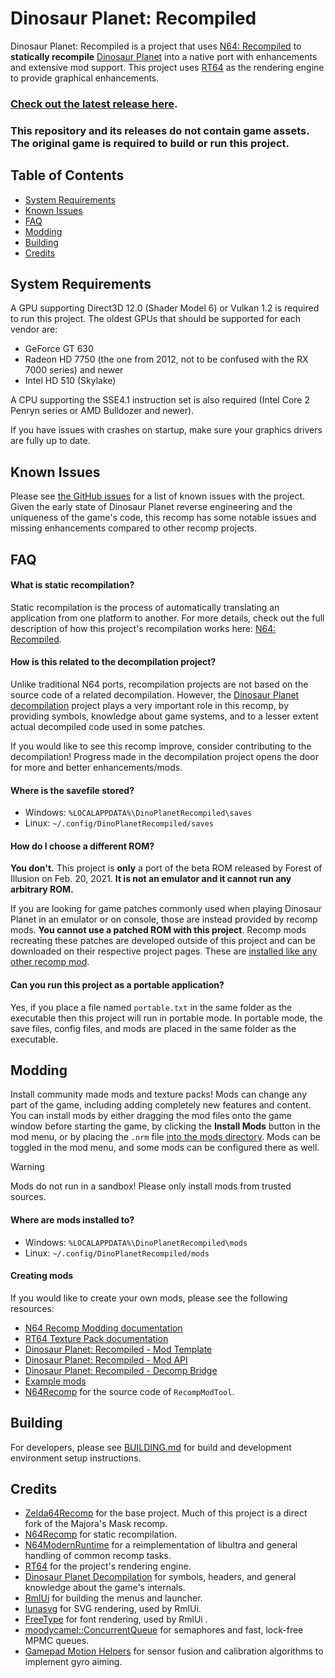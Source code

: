# Dinosaur Planet: Recompiled
Dinosaur Planet: Recompiled is a project that uses [N64: Recompiled](https://github.com/Mr-Wiseguy/N64Recomp) to **statically recompile** [Dinosaur Planet](https://www.rarewiki.com/wiki/Dinosaur_Planet) into a native port with enhancements and extensive mod support. This project uses [RT64](https://github.com/rt64/rt64) as the rendering engine to provide graphical enhancements.

### [Check out the latest release here](https://github.com/DinosaurPlanetRecomp/dino-recomp/releases).

### **This repository and its releases do not contain game assets. The original game is required to build or run this project.**

## Table of Contents
* [System Requirements](#system-requirements)
* [Known Issues](#known-issues)
* [FAQ](#faq)
* [Modding](#modding)
* [Building](#building)
* [Credits](#credits)

## System Requirements
A GPU supporting Direct3D 12.0 (Shader Model 6) or Vulkan 1.2 is required to run this project. The oldest GPUs that should be supported for each vendor are:
* GeForce GT 630
* Radeon HD 7750 (the one from 2012, not to be confused with the RX 7000 series) and newer
* Intel HD 510 (Skylake)

A CPU supporting the SSE4.1 instruction set is also required (Intel Core 2 Penryn series or AMD Bulldozer and newer).

If you have issues with crashes on startup, make sure your graphics drivers are fully up to date. 

## Known Issues
Please see [the GitHub issues](https://github.com/DinosaurPlanetRecomp/dino-recomp/issues) for a list of known issues with the project. Given the early state of Dinosaur Planet reverse engineering and the uniqueness of the game's code, this recomp has some notable issues and missing enhancements compared to other recomp projects.

## FAQ

#### What is static recompilation?
Static recompilation is the process of automatically translating an application from one platform to another. For more details, check out the full description of how this project's recompilation works here: [N64: Recompiled](https://github.com/Mr-Wiseguy/N64Recomp).

#### How is this related to the decompilation project?
Unlike traditional N64 ports, recompilation projects are not based on the source code of a related decompilation. However, the [Dinosaur Planet decompilation](https://github.com/zestydevy/dinosaur-planet) project plays a very important role in this recomp, by providing symbols, knowledge about game systems, and to a lesser extent actual decompiled code used in some patches.

If you would like to see this recomp improve, consider contributing to the decompilation! Progress made in the decompilation project opens the door for more and better enhancements/mods.

#### Where is the savefile stored?
- Windows: `%LOCALAPPDATA%\DinoPlanetRecompiled\saves`
- Linux: `~/.config/DinoPlanetRecompiled/saves`

#### How do I choose a different ROM?
**You don't.** This project is **only** a port of the beta ROM released by Forest of Illusion on Feb. 20, 2021. **It is not an emulator and it cannot run any arbitrary ROM.**

If you are looking for game patches commonly used when playing Dinosaur Planet in an emulator or on console, those are instead provided by recomp mods. **You cannot use a patched ROM with this project**. Recomp mods recreating these patches are developed outside of this project and can be downloaded on their respective project pages. These are [installed like any other recomp mod](#modding).

#### Can you run this project as a portable application?
Yes, if you place a file named `portable.txt` in the same folder as the executable then this project will run in portable mode. In portable mode, the save files, config files, and mods are placed in the same folder as the executable.

## Modding
Install community made mods and texture packs! Mods can change any part of the game, including adding completely new features and content. You can install mods by either dragging the mod files onto the game window before starting the game, by clicking the **Install Mods** button in the mod menu, or by placing the `.nrm` file [into the mods directory](#where-are-mods-installed-to). Mods can be toggled in the mod menu, and some mods can be configured there as well.

> [!WARNING]
> Mods do not run in a sandbox! Please only install mods from trusted sources.

#### Where are mods installed to?
- Windows: `%LOCALAPPDATA%\DinoPlanetRecompiled\mods`
- Linux: `~/.config/DinoPlanetRecompiled/mods`

#### Creating mods
If you would like to create your own mods, please see the following resources:
- [N64 Recomp Modding documentation](https://hackmd.io/fMDiGEJ9TBSjomuZZOgzNg)
- [RT64 Texture Pack documentation](https://github.com/rt64/rt64/blob/main/TEXTURE-PACKS.md)
- [Dinosaur Planet: Recompiled - Mod Template](https://github.com/DinosaurPlanetRecomp/dino-recomp-mod-template)
- [Dinosaur Planet: Recompiled - Mod API](https://github.com/DinosaurPlanetRecomp/dino-recomp-mod-api)
- [Dinosaur Planet: Recompiled - Decomp Bridge](https://github.com/DinosaurPlanetRecomp/dino-recomp-decomp-bridge)
- [Example mods](https://github.com/Francessco121/dino-recomp-mods)
- [N64Recomp](https://github.com/N64Recomp/N64Recomp) for the source code of `RecompModTool`.

## Building
For developers, please see [BUILDING.md](./BUILDING.md) for build and development environment setup instructions.

## Credits
* [Zelda64Recomp](https://github.com/Zelda64Recomp/Zelda64Recomp) for the base project. Much of this project is a direct fork of the Majora's Mask recomp.
* [N64Recomp](https://github.com/N64Recomp/N64Recomp) for static recompilation.
* [N64ModernRuntime](https://github.com/N64Recomp/N64ModernRuntime) for a reimplementation of libultra and general handling of common recomp tasks.
* [RT64](https://github.com/rt64/rt64) for the project's rendering engine.
* [Dinosaur Planet Decompilation](https://github.com/zestydevy/dinosaur-planet) for symbols, headers, and general knowledge about the game's internals.
* [RmlUi](https://github.com/mikke89/RmlUi) for building the menus and launcher.
* [lunasvg](https://github.com/sammycage/lunasvg) for SVG rendering, used by RmlUi.
* [FreeType](https://freetype.org/) for font rendering, used by RmlUi  .
* [moodycamel::ConcurrentQueue](https://github.com/cameron314/concurrentqueue) for semaphores and fast, lock-free MPMC queues.
* [Gamepad Motion Helpers](https://github.com/JibbSmart/GamepadMotionHelpers) for sensor fusion and calibration algorithms to implement gyro aiming.
